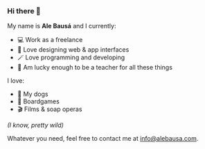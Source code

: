 ### Hi there 👋

My name is **Ale Bausá** and I currently:

- 💻 Work as a freelance
- 🎨 Love designing web & app interfaces
- 🪄 Love programming and developing
- 🎐 Am lucky enough to be a teacher for all these things

I love:
- 🦮  My dogs
- 🎲  Boardgames
- 🎬  Films & soap operas 

*(I know, pretty wild)*

Whatever you need, feel free to contact me at info@alebausa.com.